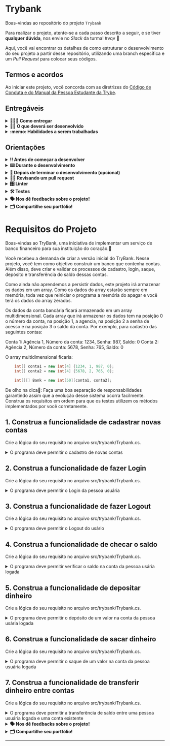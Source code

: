 # Trybank

Boas-vindas ao repositório do projeto `Trybank`

Para realizar o projeto, atente-se a cada passo descrito a seguir, e se tiver **qualquer dúvida**, nos envie no _Slack_ da turma! #vqv 🚀

Aqui, você vai encontrar os detalhes de como estruturar o desenvolvimento do seu projeto a partir desse repositório, utilizando uma branch específica e um _Pull Request_ para colocar seus códigos.

## Termos e acordos

Ao iniciar este projeto, você concorda com as diretrizes do [Código de Conduta e do Manual da Pessoa Estudante da Trybe](https://app.betrybe.com/learn/student-manual/codigo-de-conduta-da-pessoa-estudante).

## Entregáveis

<details>
<summary><strong>🤷🏽‍♀️ Como entregar</strong></summary>

Para entregar o seu projeto você deverá criar um _Pull Request_ neste repositório.

Lembre-se que você pode consultar nosso conteúdo sobre [Git & GitHub](https://app.betrybe.com/learn/course/5e938f69-6e32-43b3-9685-c936530fd326/module/fc998c60-386e-46bc-83ca-4269beb17e17/section/fe827a71-3222-4b4d-a66f-ed98e09961af/day/1a530297-e176-4c79-8ed9-291ae2950540/lesson/2b2edce7-9c49-4907-92a2-aa571f823b79) e nosso [Blog - Git & GitHub](https://blog.betrybe.com/tecnologia/git-e-github/) sempre que precisar!

</details>
  
<details>
<summary><strong>🧑‍💻 O que deverá ser desenvolvido</strong></summary>

Já pensou em criar um sistema de um banco? Nesse projeto, você vai criar uma aplicação para controlar contas bancárias bem como realizar as suas operações básicas de checar um saldo, depositar, sacar e transferir dinheiro.
Além disso, você irá permitir com que nessa aplicação, você cadastre novas contas, faça login e logout no seu sistema.

</details>
  
<details>
  <summary><strong>:memo: Habilidades a serem trabalhadas </strong></summary>

Neste projeto, verificamos se você é capaz de:

- Entender sobre as estruturas de array
- Realizar a conversão e manipulação de variáveis de diversos tipos
- Realizar operações aritméticas
- Construir algorítmos que implementem estruturas de controle
- Lançar exceções controladas.


</details>

## Orientações

<details>
  <summary><strong>‼️ Antes de começar a desenvolver</strong></summary><br />

  1. Clone o repositório

  - Use o comando: `git clone git@github.com:tryber/csharp-034-csharp-projeto-trybank.git`.
  - Entre na pasta do repositório que você acabou de clonar:
    - `cd csharp-034-csharp-projeto-trybank`

  2. Instale as dependências
  
  - Entre na pasta `src/`.
  - Execute o comando: `dotnet restore`.
  
  3. Crie uma branch a partir da branch `master`

  - Verifique se você está na branch `master`.
    - Exemplo: `git branch`
  - Se não estiver, mude para a branch `master`.
    - Exemplo: `git checkout master`
  - Agora crie uma branch à qual você vai submeter os `commits` do seu projeto.
    - Você deve criar uma branch no seguinte formato: `nome-de-usuario-nome-do-projeto`
    - Exemplo: `git checkout -b joaozinho-csharp-034-csharp-projeto-trybank`

  4. Adicione as mudanças ao _stage_ do Git e faça um `commit`

  - Verifique que as mudanças ainda não estão no _stage_.
    - Exemplo: `git status` (deve aparecer listada a pasta _joaozinho_ em vermelho)
  - Adicione o novo arquivo ao _stage_ do Git.
    - Exemplo:
      - `git add .` (adicionando todas as mudanças - _que estavam em vermelho_ - ao stage do Git)
      - `git status` (deve aparecer listado o arquivo _joaozinho/README.md_ em verde)
  - Faça o `commit` inicial.
    - Exemplo:
      - `git commit -m 'iniciando o projeto x'` (fazendo o primeiro commit)
      - `git status` (deve aparecer uma mensagem tipo essa: _nothing to commit_ )

  5. Adicione a sua branch com o novo `commit` ao repositório remoto

  - Usando o exemplo anterior: `git push -u origin joaozinho-csharp-034-csharp-projeto-trybank`.

  6. Crie um novo `Pull Request` _(PR)_

  - Vá até a página de _Pull Requests_ do [repositório no GitHub](https://github.com/tryber/csharp-034-csharp-projeto-trybank/pulls).
  - Clique no botão verde _"New pull request"_.
  - Clique na caixa de seleção _"Compare"_ e escolha a sua branch **com atenção**.
  - Coloque um título para a sua _Pull Request_.
    - Exemplo: _"Cria tela de busca"_
  - Clique no botão verde _"Create pull request"_.
  - Adicione uma descrição para o _Pull Request_ e clique no botão verde _"Create pull request"_.
  - **Não se preocupe em preencher mais nada por enquanto!**.
  - Volte até a [página de _Pull Requests_ do repositório](https://github.com/tryber/csharp-034-csharp-projeto-trybank/pulls) e confira que o seu _Pull Request_ está criado.

</details>

<details>
  <summary><strong>⌨️ Durante o desenvolvimento</strong></summary><br/>

  - Faça `commits` das alterações que você fizer no código regularmente.

  - Lembre-se sempre, após um (ou alguns) `commits`, de atualizar o repositório remoto.

  - Os comandos que você utilizará com mais frequência são:
    1. `git status` _(para verificar o que está em vermelho - fora do stage - e o que está em verde - no stage)_
    2. `git add` _(para adicionar arquivos ao stage do Git)_
    3. `git commit` _(para criar um commit com os arquivos que estão no stage do Git)_
    4. `git push -u origin nome-da-branch` _(para enviar o commit para o repositório remoto na primeira vez que fizer o `push` de uma nova branch)_
    5. `git push` _(para enviar o commit para o repositório remoto após o passo anterior)_

</details>

<details>
  <summary><strong>🤝 Depois de terminar o desenvolvimento (opcional)</strong></summary><br/>

  Para sinalizar que o seu projeto está pronto para o _"Code Review"_, faça o seguinte:

  - Vá até a página **DO SEU** _Pull Request_, adicione a label de _"code-review"_ e marque seus colegas:

    - No menu à direita, clique no _link_ **"Labels"** e escolha a _label_ **code-review**;

    - No menu à direita, clique no _link_ **"Assignees"** e escolha **o seu usuário**;

    - No menu à direita, clique no _link_ **"Reviewers"** e digite `students`, selecione o time `tryber/students-sd-034-csharp`.

  Caso tenha alguma dúvida, [aqui tem um video explicativo](https://vimeo.com/362189205).

</details>

<details>
  <summary><strong>🕵🏿 Revisando um pull request</strong></summary><br />

  Use o conteúdo sobre [Code Review](https://app.betrybe.com/course/real-life-engineer/code-review) para te ajudar a revisar os _Pull Requests_.

</details>

<details>
  <summary><strong>🎛 Linter</strong></summary><br />

  Usaremos o [NetAnalyzer](https://docs.microsoft.com/pt-br/dotnet/fundamentals/code-analysis/overview) para fazer a análise estática do seu código.

  Este projeto já vem com as dependências relacionadas ao _linter_ configuradas no arquivo `.csproj`.

  O analisador já é instalado pelo plugin da `Microsoft C#` no `VSCode`. Para isso, basta fazer o download do [plugin](https://marketplace.visualstudio.com/items?itemName=ms-dotnettools.csharp) e instalá-lo.
</details>

<details>
  <summary><strong>🛠 Testes</strong></summary><br />

  O .NET já possui sua própria plataforma de testes.
  
  Este projeto já vem configurado e com suas dependências.

  ### Executando todos os testes

Para executar os testes com o .NET, execute o comando dentro do diretório do seu projeto `src` ou de seus testes `src/trybank.Test.Test`!
  ```
  dotnet test
  ```

  ### Executando um teste específico

  Para executar um teste expecífico, basta executar o comando `dotnet test --filter Name~TestMethod1`.

  :warning: **Importante:** o comando irá executar testes cujo nome contém `TestMethod1`.

  :warning: **O avaliador automático não necessariamente avalia seu projeto na ordem em que os requisitos aparecem no readme. Isso acontece para deixar o processo de avaliação mais rápido. Então, não se assuste se isso acontecer, ok?**

  ### Outras opções para testes
  - Algumas opções que podem lhe ajudar são:
    -  `-?|-h|--help`: exibem a descrição completa de como utilizar o comando.
    -  `-t|--list-tests`: lista todos os testes, ao invés de executá-los.
    -  `-v|--verbosity <LEVEL>`: define o nível de detalhe na resposta dos testes.
      - `q | quiet`
      - `m | minimal`
      - `n | normal`
      - `d | detailed`
      - `diag | diagnostic`
      - Exemplo de uso: 
         ```
           dotnet test -v diag
         ```
         ou
         ```            
           dotnet test --verbosity=diagnostic
         ``` 
</details>

<details>
  <summary><strong>🗣 Nos dê feedbacks sobre o projeto!</strong></summary><br />

Ao finalizar e submeter o projeto, não se esqueça de avaliar sua experiência preenchendo o formulário. 
**Leva menos de 3 minutos!**

[FORMULÁRIO DE AVALIAÇÃO DE PROJETO](https://be-trybe.typeform.com/to/PsefzL2e)

</details>

<details>
  <summary><strong>🗂 Compartilhe seu portfólio!</strong></summary><br />

  Você sabia que o LinkedIn é a principal rede social profissional e que compartilhar aprendizados lá é muito importante para quem deseja construir uma carreira de sucesso? Compartilhe este projeto no seu LinkedIn, marque o perfil da Trybe (@trybe) e mostre para a sua rede toda a sua evolução.

</details>


# Requisitos do Projeto

Boas-vindas ao TryBank, uma iniciativa de implementar um serviço de banco financeiro para sua instituição do coração.💚

Você recebeu a demanda de criar a versão inicial do TryBank. Nesse projeto, você tem como objetivo construir um banco que contenha contas. Além disso, deve criar e validar os processos de cadastro, login, saque, depósito e transferência do saldo dessas contas. 

Como ainda não aprendemos a persistir dados, este projeto irá armazenar os dados em um array. Como os dados do array estarão sempre em memória, toda vez que reiniciar o programa a memória do apagar e você terá os dados do array zerados.

Os dados da conta bancária ficará armazenado em um array multidimensional. Cada array que irá armazenar os dados tem na posição 0 o número da conta, na posição 1, a agencia, na posição 2 a senha de acesso e na posição 3 o saldo da conta. Por exemplo, para cadastro das seguintes contas:

Conta 1: Agência 1, Número da conta: 1234, Senha: 987, Saldo: 0
Conta 2: Agência 2, Número da conta: 5678, Senha: 765, Saldo: 0

O array multidimensional ficaria:

```csharp
    int[] conta1 = new int[4] {1234, 1, 987, 0};
    int[] conta2 = new int[4] {5678, 2, 765, 0};

    int[][] Bank = new int[50][conta1, conta2];
```

De olho na dica👀: Faça uma boa separação de responsabilidades garantindo assim que a evolução desse sistema ocorra facilmente. Construa os requisitos em ordem para que os testes utilizem os métodos implementados por você corretamente.
 

## 1. Construa a funcionalidade de cadastrar novas contas

Crie a lógica do seu requisito no arquivo src/trybank/Trybank.cs.

<details>
  <summary>O programa deve permitir o cadastro de novas contas</summary><br />

Crie esse requisito na função `RegisterAccount()`

Se essa combinação de **número e agência** já existir, você deverá lançar uma exceção do tipo `ArgumentException` com a mensagem `A conta já está sendo usada!`.

Caso contrário, a função deve armazenar os dados no array `Bank` na próxima posição disponível marcada por `registeredAccounts` com saldo 0;

Caso tudo corra bem, a função deve incrementar a variável registeredAccounts;

**O que será testado:**

Será testado que ao chamar o método implementado, o mesmo registre uma conta nova no array e incremente a variável `registeredAccounts`.


</details>

## 2. Construa a funcionalidade de fazer Login

Crie a lógica do seu requisito no arquivo src/trybank/Trybank.cs.

<details>
  <summary>O programa deve permitir o Login da pessoa usuária</summary><br />

Crie esse requisito na função `Login()`

O estado de pessoa usuária logada é controlado pela variável `Logged`


- **Se já houver uma pessoa usuária logada**, você deverá lançar uma exceção do tipo `AccessViolationException` com a mensagem `Usuário já está logado`


 **Caso contrário**, a função deve procurar por essa combinação de número e agência.

-   **Se encontrado e a senha for correta**, a função deve alterar o estado da variável `Logged` e armazenar a posição da pessoa usuária logada na variável `loggedUser` (será útil futuramente para as próximas funções, fica a dica!)

-   **Se encontrado e a senha for incorreta**, você deve lançar uma exceção do tipo `ArgumentException` com a mensagem `Senha incorreta`

-   Se não for encontrada a combinação de `número e agência`, você deve lançar uma exceção do tipo `ArgumentException`com a mensagem `Agência + Conta não encontrada`

**O que será testado:**

Será testado que ao chamar o método implementado, o mesmo registre o login caso o usuário exista e a senha esteja correta e lance os erros caso a senha esteja incorreta ou caso a combinação de agência e conta não exista.

</details>

## 3. Construa a funcionalidade de fazer Logout

Crie a lógica do seu requisito no arquivo src/trybank/Trybank.cs.

<details>
  <summary>O programa deve permitir o Logout do usário</summary><br />

Crie esse requisito na função `Logout()`

O estado de pessoa usuária logada é controlado pela variável `Logged`

**Se não houver uma pessoa usuária logada**, você deverá lançar uma exceção do tipo `AccessViolationException` com a mensagem `Usuário não está logado`

**Caso contrário**, a função deve alterar o estado da variável `Logged` e o índice de pessoa usuária `loggedUser` de volta para `-99`


**O que será testado:**

Será testado que ao chamar o método implementado, o mesmo faça o logout do usuário logado e lance um erro caso o usuário em questão não esteja logado.

</details>


## 4. Construa a funcionalidade de checar o saldo

Crie a lógica do seu requisito no arquivo src/trybank/Trybank.cs.

<details>
  <summary>O programa deve permitir verificar o saldo na conta da pessoa usária logada</summary><br />

Crie esse requisito na função `CheckBalance()`

**Se não houver uma pessoa usuária logada**, você deverá lançar uma exceção do tipo `AccessViolationException` com a mensagem `Usuário não está logado`

**Caso contrário**, a função deve retornar o saldo na conta da pessoa usuária logada.


**O que será testado:**

Será testado que ao chamar o método implementado, o mesmo mostre o saldo da conta e lance um erro caso o usuário em questão não esteja logado.

</details>

## 5. Construa a funcionalidade de depositar dinheiro

Crie a lógica do seu requisito no arquivo src/trybank/Trybank.cs.

<details>
  <summary>O programa deve permitir o depósito de um valor na conta da pessoa usária logada</summary><br />

Crie esse requisito na função `Deposit()`

**Se não houver uma pessoa usuária logada**, você deverá lançar uma exceção do tipo `AccessViolationException` com a mensagem `Usuário não está logado`

**Caso contrário**, a função deve adicionar o valor passado por parâmetro para o saldo da pessoa usuária logada.


**O que será testado:**

Será testado que ao chamar o método implementado, o mesmo aumente o saldo da conta e lance um erro caso o usuário em questão não esteja logado.


</details>

## 6. Construa a funcionalidade de sacar dinheiro

Crie a lógica do seu requisito no arquivo src/trybank/Trybank.cs.

<details>
  <summary>O programa deve permitir o saque de um valor na conta da pessoa usuária logada</summary><br />

Crie esse requisito na função `Withdraw()`

**Se não houver uma pessoa usuária logada**, você deverá lançar uma exceção do tpo `AccessViolationException`, com a mensagem `Usuário não está logado`

**Caso contrário**, a função deve retirar o valor passado por parâmetro para o saldo da pessoa usuária logada.
  Se o saldo da conta da pessoa usuária logada for insuficiente para fazer o saque, você deve lançar uma exceção do tipo `InvalidOperationException` com a mensagem `Saldo insuficiente`


**O que será testado:**

Será testado que ao chamar o método implementado, o mesmo diminua o saldo da conta e lance um erro caso o usuário em questão não esteja logado ou caso o saldo seja insuficiente.

</details>


## 7. Construa a funcionalidade de transferir dinheiro entre contas

Crie a lógica do seu requisito no arquivo src/trybank/Trybank.cs.

<details>
  <summary>O programa deve permitir a transferência de saldo entre uma pessoa usuária logada e uma conta existente</summary><br />

Crie esse requisito na função `Transfer(int destinationNumber, int destinationAgency, int value)()`

**Se não houver uma pessoa usuária logada**, você deverá lançar uma exceção do tipo `AccessViolationException`, com a mensagem `Usuário não está logado`

Se o saldo da conta da pessoa usuária logada for insuficiente para fazer a transferência, você deve lançar uma exceção do tipo `InvalidOperationException` com a mensagem `Saldo insuficiente`

**Caso contrário**, a função deve transferir o valor passado por parâmetro do saldo da pessoa usuária logada para o saldo da conta passada por parâmetro.


**O que será testado:**

Será testado que ao chamar o método implementado, o mesmo diminua o saldo da conta origem e aumente o saldo da conta destino no mesmo valor. Também será testado que o software lance um erro caso o usuário em questão não esteja logado ou caso o saldo seja insuficiente.

</details>


<details>
<summary><strong>🗣 Nos dê feedbacks sobre o projeto!</strong></summary>

Ao finalizar e submeter o projeto, não se esqueça de avaliar sua experiência preenchendo o formulário.
**Leva menos de 3 minutos!**

[Formulário de avaliação do projeto](https://be-trybe.typeform.com/to/ZTeR4IbH#cohort_hidden=CH34-CSHARP&template=betrybe/csharp-0x-projeto-trybank)

</details>
  
<details>
<summary><strong>🗂 Compartilhe seu portfólio!</strong></summary>

Você sabia que o LinkedIn é a principal rede social profissional e compartilhar o seu aprendizado lá é muito importante para quem deseja construir uma carreira de sucesso? Compartilhe esse projeto no seu LinkedIn, marque o perfil da Trybe (@trybe) e mostre para a sua rede toda a sua evolução.

</details>

---

<!-- mdi versão 1.1 projeto ⚠️ não exclua esse comentário -->
